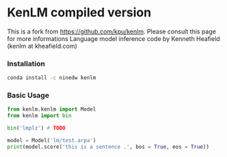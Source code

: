 # KenLM compiled version 
This is a fork from https://github.com/kpu/kenlm. Please consult this page for more informations
Language model inference code by Kenneth Heafield (kenlm at kheafield.com)

### Installation

```bash
conda install -c ninedw kenlm 
```

### Basic Usage
```python
from kenlm.kenlm import Model
from kenlm import bin

bin('lmplz') # TODO

model = Model('lm/test.arpa')
print(model.score('this is a sentence .', bos = True, eos = True))
```


